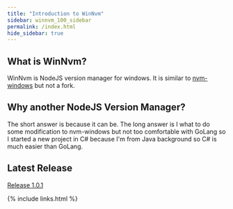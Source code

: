 ```yaml
---
title: "Introduction to WinNvm"
sidebar: winnvm_100_sidebar
permalink: /index.html
hide_sidebar: true
---
```


## What is WinNvm?
WinNvm is NodeJS version manager for windows. It is similar to [nvm-windows](https://github.com/coreybutler/nvm-windows) but not a fork.

## Why another NodeJS Version Manager?
The short answer is because it can be. The long answer is I what to do some modification to nvm-windows but not too comfortable with GoLang so I started a new project in C# because I'm from Java background so C# is much easier than GoLang.

## Latest Release

[Release 1.0.1](/v101/index.html)

{% include links.html %}
